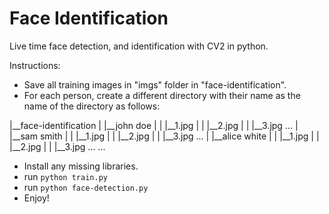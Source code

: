 # Face Identification
Live time face detection, and identification with CV2 in python.

Instructions:
- Save all training images in "imgs" folder in "face-identification".
- For each person, create a different directory with their name as the name of the directory as follows:

|__face-identification
|  |__john doe
|  |  |__1.jpg
|  |  |__2.jpg
|  |  |__3.jpg ...
|  |__sam smith
|  |  |__1.jpg
|  |  |__2.jpg
|  |  |__3.jpg ...
|  |__alice white
|  |  |__1.jpg
|  |  |__2.jpg
|  |  |__3.jpg ...
...

- Install any missing libraries.
- run `python train.py`
- run `python face-detection.py`
- Enjoy!
